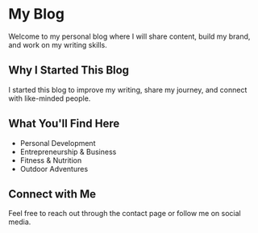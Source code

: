 # My Blog

Welcome to my personal blog where I will share content, build my brand, and work on my writing skills.

## Why I Started This Blog

I started this blog to improve my writing, share my journey, and connect with like-minded people.

## What You'll Find Here

- Personal Development
- Entrepreneurship & Business
- Fitness & Nutrition
- Outdoor Adventures

## Connect with Me

Feel free to reach out through the contact page or follow me on social media.
